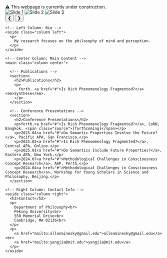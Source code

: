 <!DOCTYPE html>
<html lang="en">
<head>
  <meta charset="UTF-8" />
  <meta name="viewport" content="width=device-width, initial-scale=1.0"/>
  <title>Zhiwei Yang CV</title>
  <link rel="stylesheet" href="style.css" />
</head>
<body>
<div class="construction-banner">
  ⚠️ This webpage is currently under construction.
</div>

  <!-- Image Carousel -->
  <div class="carousel">
    <div class="carousel-images">
      <img src="photo1.jpg" alt="Slide 1">
      <img src="photo2.jpg" alt="Slide 2">
      <img src="photo3.jpg" alt="Slide 3">
    </div>
    <button class="prev">&#10094;</button>
    <button class="next">&#10095;</button>
  </div>

  <div class="container">
    
    <!-- Left Column: Bio -->
    <aside class="column left">
      <p>
        My research focuses on the philosophy of mind and perception. 
      </p>
    </aside>

    <!-- Center Column: Main Content -->
    <main class="column center">

      <!-- Publications -->
      <section>
        <h2>Publications</h2>
        <p>
          forth. <a href="#">Is Rich Phenomenology Fragmented?</a> <em>Synthese</em>.
        </p>
      </section>

      <!-- Conference Presentations -->
      <section>
        <h2>Conference Presentations</h2>
        <p>forth.<a href="#">Is Rich Phenomenology Fragmented?</a>, CoRN, Bangkok. <span class="source">[forthcoming]</span></p>
        <p>2025.04<a href="#">Do Semantic Properties Involve the Future?</a>, Pacific APA, San Francisco.</p>
        <p>2025.02<a href="#">Is Rich Phenomenology Fragmented?</a>, Central APA, Online.</p>
        <p>2025.01<a href="#">Do Semantics Include Future Properties?</a>, Eastern APA, New York.</p>
        <p>2024.07<a href="#">Methodological Challenges in Consciousness Concept Research</a>, AAP, Perth.</p>
        <p>2024.04<a href="#">Methodological Challenges in Consciousness Concept Research</a>, Workshop for Young Scholars in Science and Philosophy, Beijing.</p>
      </section>

    <!-- Right Column: Contact Info -->
    <aside class="column right">
      <h2>Contact</h2>
      <p>
        Department of Philosophy<br>
        Peking University<br>
        550 Memorial Drive<br>
        Cambridge, MA 02136<br>
      </p>
      <p>
        <a href="mailto:allenminesky@gmail.edu">allenminesky@gmail.edu</a><br>
        <a href="mailto:yangjia@mit.edu">yangjia@mit.edu</a>
      </p>
    </aside>
  </div>

  <!-- JavaScript for Carousel -->
  <script>
    let index = 0;
    const images = document.querySelector('.carousel-images');
    const totalSlides = images.children.length;

    function showSlide(i) {
      index = (i + totalSlides) % totalSlides;
      images.style.transform = `translateX(-${index * 100}%)`;
    }

    document.querySelector('.prev').addEventListener('click', () => showSlide(index - 1));
    document.querySelector('.next').addEventListener('click', () => showSlide(index + 1));

    setInterval(() => {
      showSlide(index + 1);
    }, 5000);
  </script>
</body>
</html>
